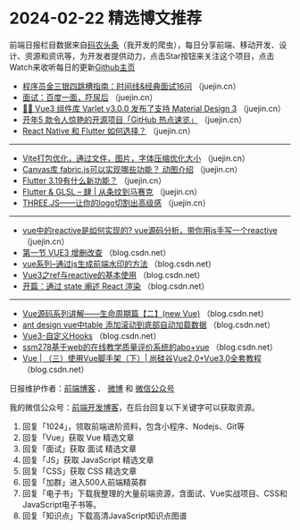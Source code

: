 # 2024-02-22 精选博文推荐

前端日报栏目数据来自[码农头条](http://toutiao.qdkfweb.cn/)（我开发的爬虫），每日分享前端、移动开发、设计、资源和资讯等，为开发者提供动力，点击Star按钮来关注这个项目，点击Watch来收听每日的更新[Github主页](https://github.com/kujian/frontendDaily)
* [程序员金三银四跳槽指南：时间线&amp;经典面试16问](https://juejin.cn/post/7336812458646519871) （juejin.cn）
* [面试：百度一面，吓尿后](https://juejin.cn/post/7337269117970432038) （juejin.cn）
* [🎉🎉  Vue3 组件库 Varlet v3.0.0 发布了支持 Material Design 3](https://juejin.cn/post/7337573189516410920) （juejin.cn）
* [开年5 款令人惊艳的开源项目「GitHub 热点速览」](https://juejin.cn/post/7337225888264060982) （juejin.cn）
* [React Native 和 Flutter 如何选择？](https://juejin.cn/post/7337112002551955494) （juejin.cn）

***
* [Vite打包优化，通过文件，图片，字体压缩优化大小](https://juejin.cn/post/7336637599895748644) （juejin.cn）
* [Canvas库 fabric.js可以实现哪些功能？ 动图介绍](https://juejin.cn/post/7336743827827015731) （juejin.cn）
* [Flutter 3.19有什么新功能？](https://juejin.cn/post/7337169269950873635) （juejin.cn）
* [Flutter &amp; GLSL &#8211; 肆 | 从条纹到马赛克](https://juejin.cn/post/7336779196600238134) （juejin.cn）
* [THREE.JS——让你的logo切割出高级感](https://juejin.cn/post/7337169269951283235) （juejin.cn）

***
* [vue中的reactive是如何实现的? vue源码分析，带你用js手写一个reactive](https://juejin.cn/post/7337216565097644069) （juejin.cn）
* [第一节 VUE3 增删改查](https://blog.csdn.net/zjltianxin/article/details/136217753) （blog.csdn.net）
* [vue系列&#8211;通过js生成前端水印的方法](https://blog.csdn.net/weichangIT/article/details/136211060) （blog.csdn.net）
* [Vue3之ref与reactive的基本使用](https://blog.csdn.net/m0_74577714/article/details/136222201) （blog.csdn.net）
* [开篇：通过 state 阐述 React 渲染](https://blog.csdn.net/ligang2585116/article/details/136219429) （blog.csdn.net）

***
* [Vue源码系列讲解——生命周期篇【二】(new Vue)](https://blog.csdn.net/Miller777_/article/details/136202910) （blog.csdn.net）
* [ant design vue中table 添加滚动到底部自动加载数据](https://blog.csdn.net/m0_65337466/article/details/136204770) （blog.csdn.net）
* [Vue3-自定义Hooks](https://blog.csdn.net/dongxiaod1/article/details/136208129) （blog.csdn.net）
* [ssm278基于web的在线教学质量评价系统的abo+vue](https://blog.csdn.net/QQ626162193/article/details/136213519) （blog.csdn.net）
* [Vue | （三）使用Vue脚手架（下）| 尚硅谷Vue2.0+Vue3.0全套教程](https://blog.csdn.net/m0_63398413/article/details/136196152) （blog.csdn.net）

日报维护作者：[前端博客](https://qdkfweb.cn/) 、 [微博](http://weibo.com/kujian) 和 [微信公众号](https://open.weixin.qq.com/qr/code?username=caibaojian_com)

我的微信公众号：[前端开发博客](https://open.weixin.qq.com/qr/code?username=caibaojian_com)，在后台回复以下关键字可以获取资源。

1. 回复「1024」，领取前端进阶资料，包含小程序、Nodejs、Git等
2. 回复「Vue」获取 Vue 精选文章
3. 回复「面试」获取 面试 精选文章
4. 回复「JS」获取 JavaScript 精选文章
5. 回复「CSS」获取 CSS 精选文章
6. 回复「加群」进入500人前端精英群
7. 回复「电子书」下载我整理的大量前端资源，含面试、Vue实战项目、CSS和JavaScript电子书等。
8. 回复「知识点」下载高清JavaScript知识点图谱